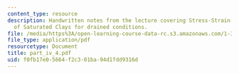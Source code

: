 ```yaml
---
content_type: resource
description: Handwritten notes from the lecture covering Stress-Strain-Strength Behavior
  of Saturated Clays for drained conditions.
file: /media/https%3A/open-learning-course-data-rc.s3.amazonaws.com/1-361-advanced-soil-mechanics-fall-2004/f0fb17e05664f2c301ba94d1fdd9316d_part_iv_4.pdf
file_type: application/pdf
resourcetype: Document
title: part_iv_4.pdf
uid: f0fb17e0-5664-f2c3-01ba-94d1fdd9316d
---
```

